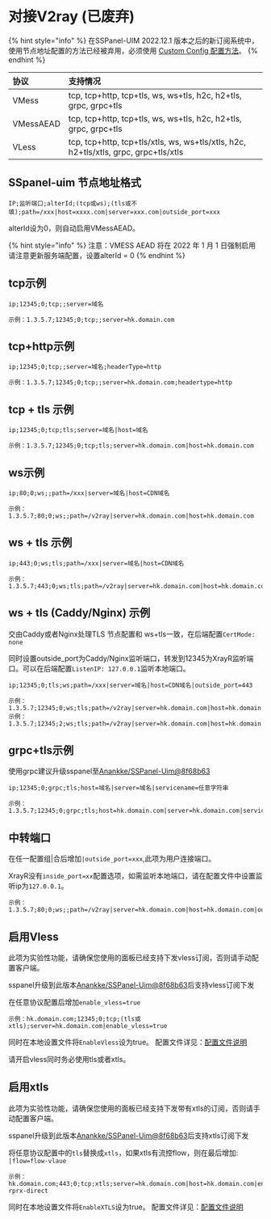 # 对接V2ray (已废弃)

{% hint style="info" %}
在SSPanel-UIM 2022.12.1 版本之后的新订阅系统中，使用节点地址配置的方法已经被弃用，必须使用 [Custom Config 配置方法](sspanel_custom_config.md)。
{% endhint %}

| 协议 | 支持情况 |
| :--- | :--- |
| VMess | tcp, tcp+http, tcp+tls, ws, ws+tls, h2c, h2+tls, grpc, grpc+tls |
| VMessAEAD | tcp, tcp+http, tcp+tls, ws, ws+tls, h2c, h2+tls, grpc, grpc+tls |
| VLess | tcp, tcp+http, tcp+tls/xtls, ws, ws+tls/xtls, h2c, h2+tls/xtls, grpc, grpc+tls/xtls |

## SSpanel-uim 节点地址格式

```text
IP;监听端口;alterId;(tcp或ws);(tls或不填);path=/xxx|host=xxxx.com|server=xxx.com|outside_port=xxx
```

alterId设为0，则自动启用VMessAEAD。

{% hint style="info" %}
注意：VMESS AEAD 将在 2022 年 1 月 1 日强制启用 请注意更新服务端配置，设置alterId = 0
{% endhint %}

## tcp示例

```text
ip;12345;0;tcp;;server=域名
```

```text
示例：1.3.5.7;12345;0;tcp;;server=hk.domain.com
```

## tcp+http示例


```text
ip;12345;0;tcp;;server=域名;headerType=http
```

```text
示例：1.3.5.7;12345;0;tcp;;server=hk.domain.com;headertype=http
```

## tcp + tls 示例

```text
ip;12345;0;tcp;tls;server=域名|host=域名
```

```text
示例：1.3.5.7;12345;0;tcp;tls;server=hk.domain.com|host=hk.domain.com
```

## ws示例

```text
ip;80;0;ws;;path=/xxx|server=域名|host=CDN域名
```

```text
示例：1.3.5.7;80;0;ws;;path=/v2ray|server=hk.domain.com|host=hk.domain.com
```

## ws + tls 示例

```text
ip;443;0;ws;tls;path=/xxx|server=域名|host=CDN域名
```

```text
示例：1.3.5.7;443;0;ws;tls;path=/v2ray|server=hk.domain.com|host=hk.domain.com
```

## ws + tls \(Caddy/Nginx\) 示例

交由Caddy或者Nginx处理TLS 节点配置和 ws+tls一致，在后端配置`CertMode: none`

同时设置outside\_port为Caddy/Nginx监听端口，转发到12345为XrayR监听端口。可以在后端配置`ListenIP: 127.0.0.1`监听本地端口。

```text
ip;12345;0;tls;ws;path=/xxx|server=域名|host=CDN域名|outside_port=443
```

```text
示例：1.3.5.7;12345;0;ws;tls;path=/v2ray|server=hk.domain.com|host=hk.domain.com示例：1.3.5.7;12345;2;ws;tls;path=/v2ray|server=hk.domain.com|host=hk.domain.com
```

## grpc+tls示例

使用grpc建议升级sspanel至[Anankke/SSPanel-Uim@8f68b63](https://github.com/Anankke/SSPanel-Uim/commit/8f68b6360baf9f6624e1158e3cae81d93d1db107)

```text
ip;12345;0;grpc;tls;host=域名|server=域名|servicename=任意字符串
```

```text
示例：1.3.5.7;12345;0;grpc;tls;host=hk.domain.com|server=hk.domain.com|servicename=mygrpc
```

## 中转端口

在任一配置组\|合后增加`|outside_port=xxx`,此项为用户连接端口。

XrayR没有`inside_port=xx`配置选项，如需监听本地端口，请在配置文件中设置监听ip为`127.0.0.1`。

```text
示例：1.3.5.7;80;0;ws;;path=/v2ray|server=hk.domain.com|host=hk.domain.com|outside_port=12345
```

## 启用Vless

此项为实验性功能，请确保您使用的面板已经支持下发vless订阅，否则请手动配置客户端。

sspanel升级到此版本[Anankke/SSPanel-Uim@8f68b63](https://github.com/Anankke/SSPanel-Uim/commit/8f68b6360baf9f6624e1158e3cae81d93d1db107)后支持vless订阅下发

在任意协议配置后增加`enable_vless=true`

```text
示例：hk.domain.com;12345;0;tcp;(tls或xtls);server=hk.domain.com|enable_vless=true
```

同时在本地设置文件将`EnableVless`设为true。 配置文件详见：[配置文件说明](../../xrayr-pei-zhi-wen-jian-shuo-ming/config.md#mian-ban-dui-jie-pei-zhi)

请开启vless同时务必使用tls或者xtls。

## 启用xtls

此项为实验性功能，请确保您使用的面板已经支持下发带有xtls的订阅，否则请手动配置客户端。

sspanel升级到此版本[Anankke/SSPanel-Uim@8f68b63](https://github.com/Anankke/SSPanel-Uim/commit/8f68b6360baf9f6624e1158e3cae81d93d1db107)后支持xtls订阅下发

将任意协议配置中的`tls`替换成`xtls`，如果xtls有流控flow，则在最后增加: `|flow=flow-vlaue`

```text
示例：hk.domain.com;443;0;tcp;xtls;server=hk.domain.com|host=hk.domain.com|enable_vless=true|flow=xtls-rprx-direct
```

同时在本地设置文件将`EnableXTLS`设为true。 配置文件详见：[配置文件说明](../../xrayr-pei-zhi-wen-jian-shuo-ming/config.md#mian-ban-dui-jie-pei-zhi)

